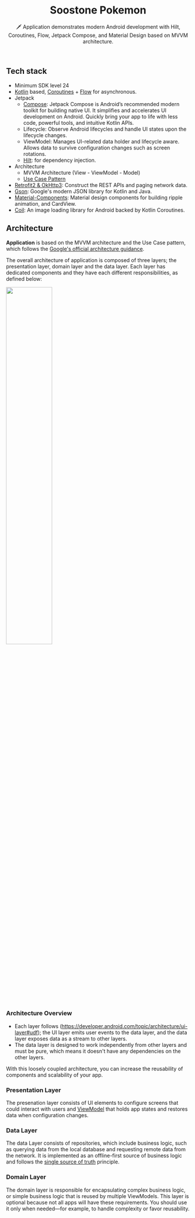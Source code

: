 <h1 align="center">Soostone Pokemon</h1>



<p align="center">  
🗡️ Application demonstrates modern Android development with Hilt, Coroutines, Flow, Jetpack Compose, and Material Design based on MVVM architecture.
</p>
</br>



## Tech stack
- Minimum SDK level 24
- [Kotlin](https://kotlinlang.org/) based, [Coroutines](https://github.com/Kotlin/kotlinx.coroutines) + [Flow](https://kotlin.github.io/kotlinx.coroutines/kotlinx-coroutines-core/kotlinx.coroutines.flow/) for asynchronous.
- Jetpack
    - [Compose](https://developer.android.com/jetpack/compose): Jetpack Compose is Android’s recommended modern toolkit for building native UI. It simplifies and accelerates UI development on Android. Quickly bring your app to life with less code, powerful tools, and intuitive Kotlin APIs.
    - Lifecycle: Observe Android lifecycles and handle UI states upon the lifecycle changes.
    - ViewModel: Manages UI-related data holder and lifecycle aware. Allows data to survive configuration changes such as screen rotations.
    - [Hilt](https://dagger.dev/hilt/): for dependency injection.
- Architecture
    - MVVM Architecture (View - ViewModel - Model)
    - [Use Case Pattern](https://proandroiddev.com/why-you-need-use-cases-interactors-142e8a6fe576)
- [Retrofit2 & OkHttp3](https://github.com/square/retrofit): Construct the REST APIs and paging network data.
- [Gson](https://github.com/google/gson): Google's modern JSON library for Kotlin and Java.
- [Material-Components](https://github.com/material-components/material-components-android): Material design components for building ripple animation, and CardView.
- [Coil](https://coil-kt.github.io/coil/compose/):  An image loading library for Android backed by Kotlin Coroutines.

## Architecture
**Application** is based on the MVVM architecture and the Use Case pattern, which follows the [Google's official architecture guidance](https://developer.android.com/topic/architecture).

The overall architecture of application is composed of three layers; the presentation layer, domain layer and the data layer. Each layer has dedicated components and they have each different responsibilities, as defined below:

<img src="https://developer.android.com/static/topic/libraries/architecture/images/mad-arch-overview.png" style="width:50%;"/>


### Architecture Overview

- Each layer follows (https://developer.android.com/topic/architecture/ui-layer#udf); the UI layer emits user events to the data layer, and the data layer exposes data as a stream to other layers.
- The data layer is designed to work independently from other layers and must be pure, which means it doesn't have any dependencies on the other layers.

With this loosely coupled architecture, you can increase the reusability of components and scalability of your app.

### Presentation Layer

The presenation layer consists of UI elements to configure screens that could interact with users and [ViewModel](https://developer.android.com/topic/libraries/architecture/viewmodel) that holds app states and restores data when configuration changes.

### Data Layer

The data Layer consists of repositories, which include business logic, such as querying data from the local database and requesting remote data from the network. It is implemented as an offline-first source of business logic and follows the [single source of truth](https://en.wikipedia.org/wiki/Single_source_of_truth) principle.<br>

### Domain Layer

The domain layer is responsible for encapsulating complex business logic, or simple business logic that is reused by multiple ViewModels. This layer is optional because not all apps will have these requirements. You should use it only when needed—for example, to handle complexity or favor reusability.



```

